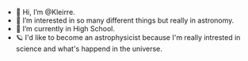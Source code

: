 - 👋 Hi, I’m @Kleirre.
- 👀 I’m interested in so many different things but really in astronomy.
- 🌱 I’m currently in High School.
- 🪐 I'd like to become an astrophysicist because I'm really intrested in science and what's happend in the universe.

<!---
Kleirre/Kleirre is a ✨ special ✨ repository because its `README.md` (this file) appears on your GitHub profile.
You can click the Preview link to take a look at your changes.
--->
